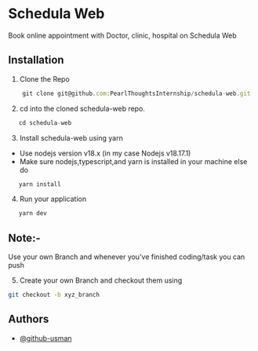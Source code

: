 
# Schedula Web

Book online appointment with Doctor, clinic, hospital on Schedula Web


## Installation

1. Clone the Repo
```jsx
    git clone git@github.com:PearlThoughtsInternship/schedula-web.git
```
2. cd into the cloned schedula-web repo.
```jsx
   cd schedula-web
```
3. Install schedula-web using yarn 
* Use nodejs version v18.x (in my case Nodejs v18.17.1)
* Make sure nodejs,typescript,and yarn is installed in your machine else do

```bash
   yarn install
```
4. Run your application 

```bash
   yarn dev
```
## Note:-
Use your own Branch and whenever you've finished coding/task you can push 

5. Create your own Branch and checkout them using 
```bash
git checkout -b xyz_branch
```





    
## Authors

- [@github-usman](https://github.com/github-usman)

